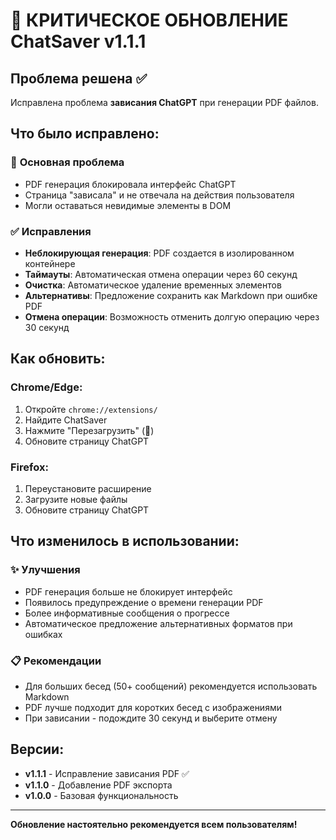 # 🚨 КРИТИЧЕСКОЕ ОБНОВЛЕНИЕ ChatSaver v1.1.1

## Проблема решена ✅
Исправлена проблема **зависания ChatGPT** при генерации PDF файлов.

## Что было исправлено:

### 🐛 **Основная проблема**
- PDF генерация блокировала интерфейс ChatGPT
- Страница "зависала" и не отвечала на действия пользователя
- Могли оставаться невидимые элементы в DOM

### ✅ **Исправления**
- **Неблокирующая генерация**: PDF создается в изолированном контейнере
- **Таймауты**: Автоматическая отмена операции через 60 секунд
- **Очистка**: Автоматическое удаление временных элементов
- **Альтернативы**: Предложение сохранить как Markdown при ошибке PDF
- **Отмена операции**: Возможность отменить долгую операцию через 30 секунд

## Как обновить:

### Chrome/Edge:
1. Откройте `chrome://extensions/`
2. Найдите ChatSaver
3. Нажмите "Перезагрузить" (🔄)
4. Обновите страницу ChatGPT

### Firefox:
1. Переустановите расширение
2. Загрузите новые файлы
3. Обновите страницу ChatGPT

## Что изменилось в использовании:

### ✨ **Улучшения**
- PDF генерация больше не блокирует интерфейс
- Появилось предупреждение о времени генерации PDF
- Более информативные сообщения о прогрессе
- Автоматическое предложение альтернативных форматов при ошибках

### 📋 **Рекомендации**
- Для больших бесед (50+ сообщений) рекомендуется использовать Markdown
- PDF лучше подходит для коротких бесед с изображениями
- При зависании - подождите 30 секунд и выберите отмену

## Версии:
- **v1.1.1** - Исправление зависания PDF ✅ 
- **v1.1.0** - Добавление PDF экспорта
- **v1.0.0** - Базовая функциональность

---
**Обновление настоятельно рекомендуется всем пользователям!** 